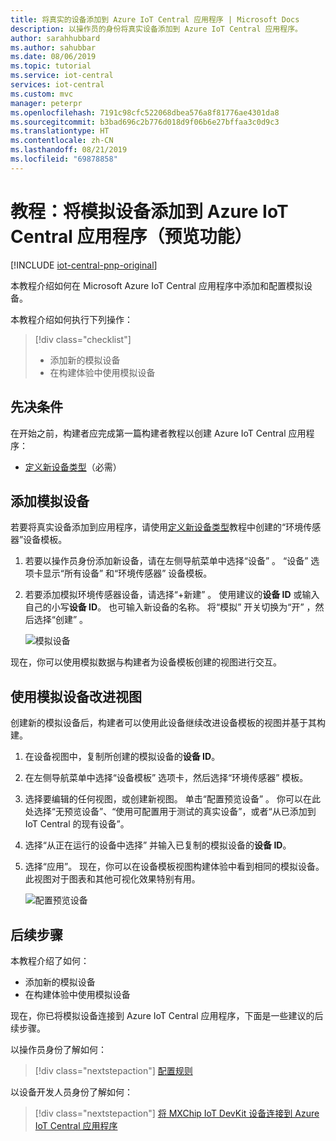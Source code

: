 ```yaml
---
title: 将真实的设备添加到 Azure IoT Central 应用程序 | Microsoft Docs
description: 以操作员的身份将真实设备添加到 Azure IoT Central 应用程序。
author: sarahhubbard
ms.author: sahubbar
ms.date: 08/06/2019
ms.topic: tutorial
ms.service: iot-central
services: iot-central
ms.custom: mvc
manager: peterpr
ms.openlocfilehash: 7191c98cfc522068dbea576a8f81776ae4301da8
ms.sourcegitcommit: b3bad696c2b776d018d9f06b6e27bffaa3c0d9c3
ms.translationtype: HT
ms.contentlocale: zh-CN
ms.lasthandoff: 08/21/2019
ms.locfileid: "69878858"
---
```

# <a name="tutorial-add-a-simulated-device-to-your-azure-iot-central-application-preview-features"></a>教程：将模拟设备添加到 Azure IoT Central 应用程序（预览功能）

[!INCLUDE [iot-central-pnp-original](../../includes/iot-central-pnp-original-note.md)]

本教程介绍如何在 Microsoft Azure IoT Central 应用程序中添加和配置模拟设备。

本教程介绍如何执行下列操作：

> [!div class="checklist"]
> * 添加新的模拟设备
> * 在构建体验中使用模拟设备

## <a name="prerequisites"></a>先决条件

在开始之前，构建者应完成第一篇构建者教程以创建 Azure IoT Central 应用程序：

* [定义新设备类型](tutorial-define-device-type-pnp.md?toc=/azure/iot-central-pnp/toc.json&bc=/azure/iot-central-pnp/breadcrumb/toc.json)（必需）

## <a name="add-a-simulated-device"></a>添加模拟设备

若要将真实设备添加到应用程序，请使用[定义新设备类型](tutorial-define-device-type-pnp.md?toc=/azure/iot-central-pnp/toc.json&bc=/azure/iot-central-pnp/breadcrumb/toc.json)教程中创建的“环境传感器”设备模板。 

1. 若要以操作员身份添加新设备，请在左侧导航菜单中选择“设备”  。 “设备”  选项卡显示“所有设备”  和“环境传感器”  设备模板。

1. 若要添加模拟环境传感器设备，请选择“+新建”  。 使用建议的**设备 ID** 或输入自己的小写**设备 ID**。 也可输入新设备的名称。 将“模拟”  开关切换为“开”  ，然后选择“创建”  。

    ![模拟设备](./media/tutorial-add-device-pnp/simulated-device.png)

现在，你可以使用模拟数据与构建者为设备模板创建的视图进行交互。

## <a name="use-a-simulated-device-to-improve-views"></a>使用模拟设备改进视图

创建新的模拟设备后，构建者可以使用此设备继续改进设备模板的视图并基于其构建。

1. 在设备视图中，复制所创建的模拟设备的**设备 ID**。

1. 在左侧导航菜单中选择“设备模板”  选项卡，然后选择“环境传感器”  模板。

1. 选择要编辑的任何视图，或创建新视图。 单击“配置预览设备”  。 你可以在此处选择“无预览设备”、“使用可配置用于测试的真实设备”，或者“从已添加到 IoT Central 的现有设备”。

1. 选择“从正在运行的设备中选择”  并输入已复制的模拟设备的**设备 ID**。

1. 选择“应用”。  现在，你可以在设备模板视图构建体验中看到相同的模拟设备。 此视图对于图表和其他可视化效果特别有用。

    ![配置预览设备](./media/tutorial-add-device-pnp/configure-preview.png)

## <a name="next-steps"></a>后续步骤

本教程介绍了如何：

* 添加新的模拟设备
* 在构建体验中使用模拟设备

现在，你已将模拟设备连接到 Azure IoT Central 应用程序，下面是一些建议的后续步骤。

以操作员身份了解如何：

> [!div class="nextstepaction"]
> [配置规则](tutorial-configure-rules.md?toc=/azure/iot-central-pnp/toc.json&bc=/azure/iot-central-pnp/breadcrumb/toc.json)

以设备开发人员身份了解如何：

> [!div class="nextstepaction"]
> [将 MXChip IoT DevKit 设备连接到 Azure IoT Central 应用程序](howto-connect-devkit-pnp.md?toc=/azure/iot-central-pnp/toc.json&bc=/azure/iot-central-pnp/breadcrumb/toc.json)




